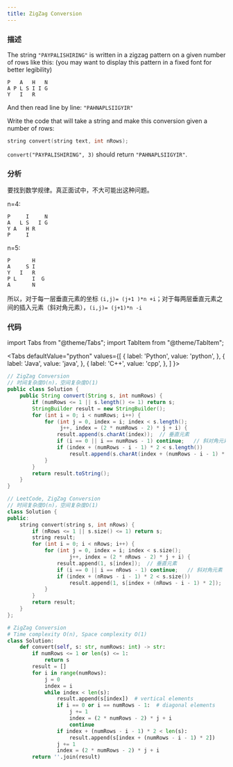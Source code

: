 ```yaml
---
title: ZigZag Conversion
---
```


### 描述

The string `"PAYPALISHIRING"` is written in a zigzag pattern on a given number of rows like this: (you may want to display this pattern in a fixed font for better legibility)

```
P   A   H   N
A P L S I I G
Y   I   R
```

And then read line by line: `"PAHNAPLSIIGYIR"`

Write the code that will take a string and make this conversion given a number of rows:

```cpp
string convert(string text, int nRows);
```

`convert("PAYPALISHIRING", 3)` should return `"PAHNAPLSIIGYIR"`.

### 分析

要找到数学规律。真正面试中，不大可能出这种问题。

n=4:

```
P     I     N
A   L S   I G
Y A   H R
P     I
```

n=5:

```
P       H
A     S I
Y   I   R
P L     I  G
A       N
```

所以，对于每一层垂直元素的坐标 `(i,j)= (j+1 )*n +i`；对于每两层垂直元素之间的插入元素（斜对角元素），`(i,j)= (j+1)*n -i`

### 代码

import Tabs from "@theme/Tabs";
import TabItem from "@theme/TabItem";

<Tabs
defaultValue="python"
values={[
{ label: 'Python', value: 'python', },
{ label: 'Java', value: 'java', },
{ label: 'C++', value: 'cpp', },
]
}>
<TabItem value="java">

```java
// ZigZag Conversion
// 时间复杂度O(n)，空间复杂度O(1)
public class Solution {
    public String convert(String s, int numRows) {
        if (numRows <= 1 || s.length() <= 1) return s;
        StringBuilder result = new StringBuilder();
        for (int i = 0; i < numRows; i++) {
            for (int j = 0, index = i; index < s.length();
                 j++, index = (2 * numRows - 2) * j + i) {
                result.append(s.charAt(index));  // 垂直元素
                if (i == 0 || i == numRows - 1) continue;   // 斜对角元素
                if (index + (numRows - i - 1) * 2 < s.length())
                    result.append(s.charAt(index + (numRows - i - 1) * 2));
            }
        }
        return result.toString();
    }
}
```

</TabItem>
<TabItem value="cpp">

```cpp
// LeetCode, ZigZag Conversion
// 时间复杂度O(n)，空间复杂度O(1)
class Solution {
public:
    string convert(string s, int nRows) {
        if (nRows <= 1 || s.size() <= 1) return s;
        string result;
        for (int i = 0; i < nRows; i++) {
            for (int j = 0, index = i; index < s.size();
                    j++, index = (2 * nRows - 2) * j + i) {
                result.append(1, s[index]);  // 垂直元素
                if (i == 0 || i == nRows - 1) continue;   // 斜对角元素
                if (index + (nRows - i - 1) * 2 < s.size())
                    result.append(1, s[index + (nRows - i - 1) * 2]);
            }
        }
        return result;
    }
};
```

</TabItem>

<TabItem value="python">

```python
# ZigZag Conversion
# Time complexity O(n), Space complexity O(1)
class Solution:
    def convert(self, s: str, numRows: int) -> str:
        if numRows <= 1 or len(s) <= 1:
            return s
        result = []
        for i in range(numRows):
            j = 0
            index = i
            while index < len(s):
                result.append(s[index])  # vertical elements
                if i == 0 or i == numRows - 1:  # diagonal elements
                    j += 1
                    index = (2 * numRows - 2) * j + i
                    continue
                if index + (numRows - i - 1) * 2 < len(s):
                    result.append(s[index + (numRows - i - 1) * 2])
                j += 1
                index = (2 * numRows - 2) * j + i
        return ''.join(result)
```

</TabItem>
</Tabs>
